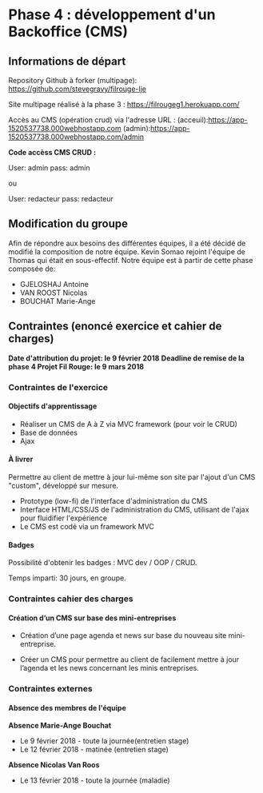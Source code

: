 # Phase 4 : développement d'un Backoffice (CMS)

## Informations de départ

Repository Github à forker (multipage): https://github.com/stevegravy/filrouge-lje

Site multipage réalisé à la phase 3 : https://filrougeg1.herokuapp.com/

Accès au CMS (opération crud) via l'adresse URL : (acceuil):https://app-1520537738.000webhostapp.com
                                                   (admin):https://app-1520537738.000webhostapp.com/admin

**Code accèss CMS CRUD :**

User: admin 
pass: admin 

ou 

User: redacteur 
pass: redacteur


## Modification du groupe

Afin de répondre aux besoins des différentes équipes, il a été décidé de modifié la composition de notre équipe. Kevin Somao rejoint l'équipe de Thomas qui était en sous-effectif. Notre équipe est à partir de cette phase composée de:

* GJELOSHAJ Antoine
* VAN ROOST Nicolas
* BOUCHAT Marie-Ange




## Contraintes (enoncé exercice et cahier de charges)

**Date d'attribution du projet: le 9 février 2018**
**Deadline de remise de la phase 4 Projet Fil Rouge: le 9 mars 2018**

### Contraintes de l'exercice 

#### Objectifs d'apprentissage

* Réaliser un CMS de A à Z via MVC framework (pour voir le CRUD)
* Base de données
* Ajax

#### À livrer

Permettre au client de mettre à jour lui-même son site par l'ajout d'un CMS "custom", développé sur mesure.

* Prototype (low-fi) de l'interface d'administration du CMS
* Interface HTML/CSS/JS de l'administration du CMS, utilisant de l'ajax pour fluidifier l'expérience
* Le CMS est codé via un framework MVC

#### Badges

Possibilité d'obtenir les badges : MVC dev / OOP / CRUD.

Temps imparti: 30 jours, en groupe. 


### Contraintes cahier des charges

#### Création d’un CMS sur base des mini-entreprises

* Création d’une page agenda et news sur base du nouveau site mini-entreprise.

* Créer un CMS pour permettre au client de facilement mettre à jour l’agenda et les news concernant les minis entreprises.


### Contraintes externes

#### Absence des membres de l'équipe

**Absence Marie-Ange Bouchat**

* Le 9 février 2018 - toute la journée(entretien stage)
* Le 12 février 2018 - matinée (entretien stage)

**Absence Nicolas Van Roos**

* Le 13 février 2018 - toute la journée (maladie)










